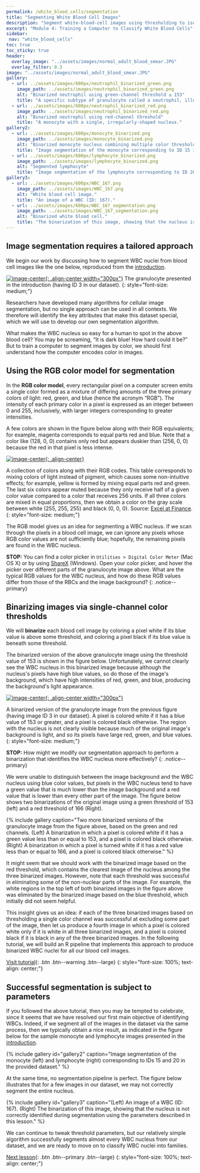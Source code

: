 ```yaml
---
permalink: /white_blood_cells/segmentation
title: "Segmenting White Blood Cell Images"
description: "Segment white-blood-cell images using thresholding to isolate cells for downstream analysis."
excerpt: "Module 4: Training a Computer to Classify White Blood Cells"
sidebar:
 nav: "white_blood_cells"
toc: true
toc_sticky: true
header:
  overlay_image: "../assets/images/normal_adult_blood_smear.JPG"
  overlay_filter: 0.3
image: "../assets/images/normal_adult_blood_smear.JPG"
gallery:
  - url: ../assets/images/600px/neutrophil_binarized_green.png
    image_path: ../assets/images/neutrophil_binarized_green.png
    alt: "Binarized neutrophil using green-channel threshold ≤ 153"
    title: "A specific subtype of granulocyte called a neutrophil, illustrating the multilobular structure of this WBC family."
  - url: ../assets/images/600px/neutrophil_binarized_red.png
    image_path: ../assets/images/neutrophil_binarized_red.png
    alt: "Binarized neutrophil using red-channel threshold"
    title: "A monocyte with a single, irregularly-shaped nucleus."
gallery2:
  - url: ../assets/images/600px/monocyte_binarized.png
    image_path: ../assets/images/monocyte_binarized.png
    alt: "Binarized monocyte nucleus combining multiple color thresholds."
    title: "Image segmentation of the monocyte corresponding to ID 15 in the provided dataset."
  - url: ../assets/images/600px/lymphocyte_binarized.png
    image_path: ../assets/images/lymphocyte_binarized.png
    alt: "Segmented lymphocyte"
    title: "Image segmentation of the lymphocyte corresponding to ID 20 in the provided dataset."
gallery3:
  - url: ../assets/images/600px/WBC_167.png
    image_path: ../assets/images/WBC_167.png
    alt: "White blood cell image."
    title: "An image of a WBC (ID: 167)."
  - url: ../assets/images/600px/WBC_167_segmentation.png
    image_path: ../assets/images/WBC_167_segmentation.png
    alt: "Binarized white blood cell."
    title: "The binarization of this image, showing that the nucleus is not correctly identified during segmentation using the parameters from the tutorial."
---
```


## Image segmentation requires a tailored approach

We begin our work by discussing how to segment WBC nuclei from blood cell images like the one below, reproduced from the [introduction](home).

[![image-center](../assets/images/600px/neutrophil.png){: .align-center width="300px"}](../assets/images/neutrophil.png)
The granulocyte presented in the introduction (having ID 3 in our dataset).
{: style="font-size: medium;"}

Researchers have developed many algorithms for cellular image segmentation, but no single approach can be used in all contexts. We therefore will identify the key attributes that make this dataset special, which we will use to develop our own segmentation algorithm.

What makes the WBC nucleus so easy for a human to spot in the above blood cell? You may be screaming, “It is dark blue! How hard could it be?” But to train a computer to segment images by color, we should first understand how the computer encodes color in images.

## Using the RGB color model for segmentation

In the **RGB color model**, every rectangular pixel on a computer screen emits a single color formed as a mixture of differing amounts of the three primary colors of light: red, green, and blue (hence the acronym “RGB”). The intensity of each primary color in a pixel is expressed as an integer between 0 and 255, inclusively, with larger integers corresponding to greater intensities.

A few colors are shown in the figure below along with their RGB equivalents; for example, magenta corresponds to equal parts red and blue. Note that a color like (128, 0, 0) contains only red but appears duskier than (256, 0, 0) because the red in that pixel is less intense.

[![image-center](../assets/images/600px/RGB_color_chart.png){: .align-center}](../assets/images/RGB_color_chart.png)

A collection of colors along with their RGB codes. This table corresponds to mixing colors of light instead of pigment, which causes some non-intuitive effects; for example, yellow is formed by mixing equal parts red and green. The last six colors appear muted because they only receive half of a given color value compared to a color that receives 256 units. If all three colors are mixed in equal proportions, then we obtain a color on the gray scale between white (255, 255, 255) and black (0, 0, 0). Source: <a href="https://excelatfinance.com/xlf/xlf-colors-1.php" target="_blank">Excel at Finance</a>.
{: style="font-size: medium;"}

The RGB model gives us an idea for segmenting a WBC nucleus. If we scan through the pixels in a blood cell image, we can ignore any pixels whose RGB color values are not sufficiently blue; hopefully, the remaining pixels are found in the WBC nucleus.

**STOP:** You can find a color picker in `Utilities > Digital Color Meter` (Mac OS X) or by using <a href="https://getsharex.com" target="_blank">ShareX</a> (Windows). Open your color picker, and hover the picker over different parts of the granulocyte image above. What are the typical RGB values for the WBC nucleus, and how do these RGB values differ from those of the RBCs and the image background?
{: .notice--primary}

## Binarizing images via single-channel color thresholds

We will **binarize** each blood cell image by coloring a pixel white if its blue value is above some threshold, and coloring a pixel black if its blue value is beneath some threshold.

The binarized version of the above granulocyte image using the threshold value of 153 is shown in the figure below. Unfortunately, we cannot clearly see the WBC nucleus in this binarized image because although the nucleus's pixels have high blue values, so do those of the image's background, which have high intensities of red, green, and blue, producing the background's light appearance.

[![image-center](../assets/images/600px/neutrophil_binarized_blue.png){: .align-center width="300px"}](../assets/images/neutrophil_binarized_blue.png)

A binarized version of the granulocyte image from the previous figure (having image ID 3 in our dataset). A pixel is colored white if it has a blue value of 153 or greater, and a pixel is colored black otherwise. The region with the nucleus is not clearly visible because much of the original image's background is light, and so its pixels have large red, green, and blue values.
{: style="font-size: medium;"}

**STOP:** How might we modify our segmentation approach to perform a binarization that identifies the WBC nucleus more effectively?
{: .notice--primary}

We were unable to distinguish between the image background and the WBC nucleus using blue color values, but pixels in the WBC nucleus tend to have a green value that is much lower than the image background and a red value that is lower than every other part of the image. The figure below shows two binarizations of the original image using a green threshold of 153 (left) and a red threshold of 166 (Right).

{% include gallery caption="Two more binarized versions of the granulocyte image from the figure above, based on the green and red channels. (Left) A binarization in which a pixel is colored white if it has a green value less than or equal to 153, and a pixel is colored black otherwise. (Right) A binarization in which a pixel is turned white if it has a red value less than or equal to 166, and a pixel is colored black otherwise." %}

It might seem that we should work with the binarized image based on the red threshold, which contains the clearest image of the nucleus among the three binarized images. However, note that each threshold was successful in eliminating some of the non-nuclear parts of the image. For example, the white regions in the top left of both binarized images in the figure above was eliminated by the binarized image based on the blue threshold, which initially did not seem helpful.

This insight gives us an idea: if each of the three binarized images based on thresholding a single color channel was successful at excluding some part of the image, then let us produce a fourth image in which a pixel is colored white only if it is white in all three binarized images, and a pixel is colored black if it is black in any of the three binarized images. In the following tutorial, we will build an R pipeline that implements this approach to produce binarized WBC nuclei for all our blood cell images.

[Visit tutorial](tutorial_nuclear_segmentation){: .btn .btn--warning .btn--large}
{: style="font-size: 100%; text-align: center;"}

## Successful segmentation is subject to parameters

If you followed the above tutorial, then you may be tempted to celebrate, since it seems that we have resolved our first main objective of identifying WBCs. Indeed, if we segment all of the images in the dataset via the same process, then we typically obtain a nice result, as indicated in the figure below for the sample monocyte and lymphocyte images presented in the [introduction](home).

{% include gallery id="gallery2" caption="Image segmentation of the monocyte (left) and lymphocyte (right) corresponding to IDs 15 and 20 in the provided dataset." %}

At the same time, no segmentation pipeline is perfect. The figure below illustrates that for a few images in our dataset, we may not correctly segment the entire nucleus.

{% include gallery id="gallery3" caption="(Left) An image of a WBC (ID: 167). (Right) The binarization of this image, showing that the nucleus is not correctly identified during segmentation using the parameters described in this lesson." %}

We can continue to tweak threshold parameters, but our relatively simple algorithm successfully segments almost every WBC nucleus from our dataset, and we are ready to move on to classify WBC nuclei into families.

[Next lesson](classification){: .btn .btn--primary .btn--large}
{: style="font-size: 100%; text-align: center;"}
